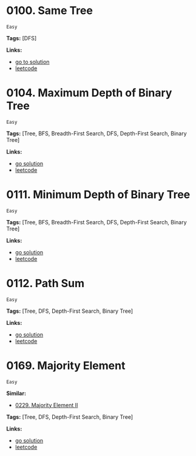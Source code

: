 
# 0100. Same Tree

    Easy

**Tags:** [DFS]

**Links:**

- [go to solution](./0100-same-tree.go)
- [leetcode](https://leetcode.com/problems/same-tree/)


# 0104. Maximum Depth of Binary Tree

    Easy

**Tags:** [Tree, BFS, Breadth-First Search, DFS, Depth-First Search, Binary Tree]

**Links:**

- [go solution](./0104-maximum-depth-of-binary-tree.go)
- [leetcode](https://leetcode.com/problems/maximum-depth-of-binary-tree/)

# 0111. Minimum Depth of Binary Tree

    Easy

**Tags:** [Tree, BFS, Breadth-First Search, DFS, Depth-First Search, Binary Tree]

**Links:**

- [go solution](./0111-minimum-depth-of-binary-tree.go)
- [leetcode](https://leetcode.com/problems/minimum-depth-of-binary-tree/)

# 0112. Path Sum

    Easy

**Tags:** [Tree, DFS, Depth-First Search, Binary Tree]

**Links:**

- [go solution](./0112-path-sum.go)
- [leetcode](https://leetcode.com/problems/path-sum/)

# 0169. Majority Element

    Easy

**Similar:**
- [0229. Majority Element II](../02xx/0229-majority-element-ii.go)

**Tags:** [Tree, DFS, Depth-First Search, Binary Tree]

**Links:**

- [go solution](./0169-majority-element.go)
- [leetcode](https://leetcode.com/problems/majority-element/)

